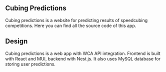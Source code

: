 ## Cubing Predictions

Cubing predictions is a website for predicting results of speedcubing competitions. Here you can find all the source code of this app. 

## Design

Cubing predictions is a web app with WCA API integration. Frontend is built with React and MUI, backend with Nest.js. It also uses MySQL database for storing user predictions.

